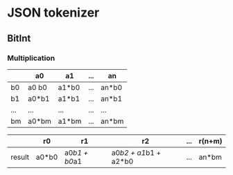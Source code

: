 # JSON tokenizer

## BitInt

### Multiplication

|   |a0   |a1   |...|an   |
|---|-----|-----|---|-----|
|b0 |a0 b0|a1*b0|...|an*b0|
|b1 |a0*b1|a1*b1|...|an*b1|
|...|...  |...  |...|...  |
|bm |a0*bm|a1*bm|...|an*bm|

|      |r0   |r1           |r2                   |...|r(n+m)|
|------|-----|-------------|---------------------|---|------|
|result|a0*b0|a0*b1 + b0*a1|a0*b2 + a1*b1 + a2*b0|...|an*bm |